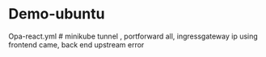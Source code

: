 # Demo-ubuntu

Opa-react.yml # minikube tunnel , portforward all, ingressgateway ip using frontend came, back end upstream error
